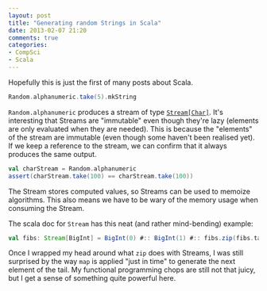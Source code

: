 ```yaml
---
layout: post
title: "Generating random Strings in Scala"
date: 2013-02-07 21:20
comments: true
categories: 
- CompSci
- Scala
---
```

Hopefully this is just the first of many posts about Scala.

``` scala Generate a String with 5 random alphanumeric characters
Random.alphanumeric.take(5).mkString
```
<!-- more -->
<code>Random.alphanumeric</code> produces a stream of type [<code>Stream[Char]</code>][1]. It's interesting that Streams are "immutable" even though they're lazy (elements are only evaluated when they are needed). This is because the "elements" of the stream are immutable (even though some haven't been realised yet). If we keep a reference to the stream, we can confirm that it always produces the same output.

``` scala Streams are immutable
val charStream = Random.alphanumeric
assert(charStream.take(100) == charStream.take(100))
```
The Stream stores computed values, so Streams can be used to memoize algorithms. This also means we have to be wary of the memory usage when consuming the Stream.

The scala doc for <code>Stream</code> has this neat (and rather mind-bending) example:
``` scala Recursive Fibonacci numbers using Streams
val fibs: Stream[BigInt] = BigInt(0) #:: BigInt(1) #:: fibs.zip(fibs.tail).map { n => n._1 + n._2 }
```
Once I wrapped my head around what <code>zip</code> does with Streams, I was still surprised by the way <code>map</code> is applied "just in time" to generate the next element of the tail. My functional programming chops are still not that juicy, but I get a sense of something quite powerful here.

[1]: http://www.scala-lang.org/api/current/index.html#scala.collection.immutable.Stream

